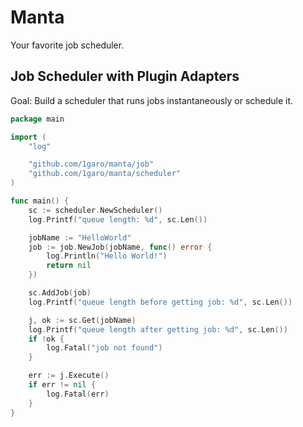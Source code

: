 # Manta
Your favorite job scheduler.

## Job Scheduler with Plugin Adapters
Goal: Build a scheduler that runs jobs instantaneously or schedule it.


```go
package main

import (
	"log"

	"github.com/1garo/manta/job"
	"github.com/1garo/manta/scheduler"
)

func main() {
    sc := scheduler.NewScheduler()
    log.Printf("queue length: %d", sc.Len())

	jobName := "HelloWorld"
	job := job.NewJob(jobName, func() error {
        log.Println("Hello World!")
        return nil
    })

    sc.AddJob(job)
    log.Printf("queue length before getting job: %d", sc.Len())

    j, ok := sc.Get(jobName)
    log.Printf("queue length after getting job: %d", sc.Len())
    if !ok {
        log.Fatal("job not found")
    }

    err := j.Execute()
    if err != nil {
        log.Fatal(err)
    }
}
```
